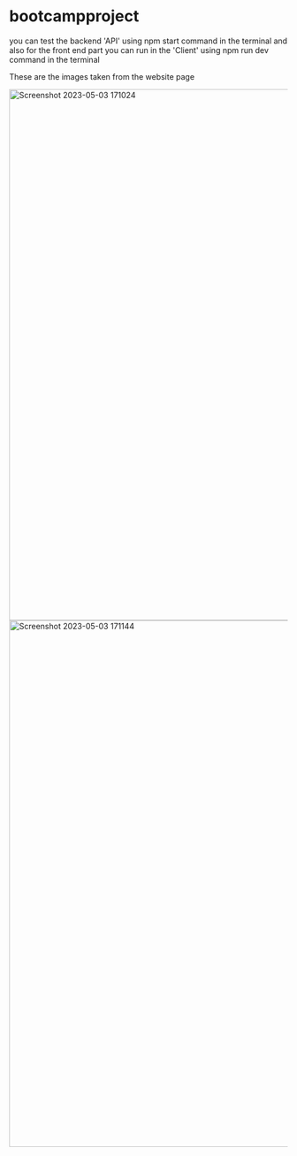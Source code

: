 # bootcampproject
you can test the backend 'API' using npm start command in the terminal 
and also for the front end part you can run in the 'Client' using npm run dev command in the terminal


These are the images taken from the website page

<img width="960" alt="Screenshot 2023-05-03 171024" src="https://user-images.githubusercontent.com/99592824/235941935-e263dff3-3279-410e-86a3-680d3b244ba5.png">


<img width="952" alt="Screenshot 2023-05-03 171144" src="https://user-images.githubusercontent.com/99592824/235942059-523ff2d6-ad32-4e36-8075-aa7efcff464e.png">
